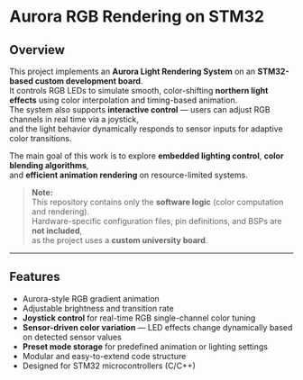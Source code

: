 # Aurora RGB Rendering on STM32

## Overview  
This project implements an **Aurora Light Rendering System** on an **STM32-based custom development board**.  
It controls RGB LEDs to simulate smooth, color-shifting **northern light effects** using color interpolation and timing-based animation.  
The system also supports **interactive control** — users can adjust RGB channels in real time via a joystick,  
and the light behavior dynamically responds to sensor inputs for adaptive color transitions.  

The main goal of this work is to explore **embedded lighting control**, **color blending algorithms**,  
and **efficient animation rendering** on resource-limited systems.

> **Note:**  
> This repository contains only the **software logic** (color computation and rendering).  
> Hardware-specific configuration files, pin definitions, and BSPs are **not included**,  
> as the project uses a **custom university board**.

---

## Features
- Aurora-style RGB gradient animation  
- Adjustable brightness and transition rate  
- **Joystick control** for real-time RGB single-channel color tuning  
- **Sensor-driven color variation** — LED effects change dynamically based on detected sensor values  
- **Preset mode storage** for predefined animation or lighting settings  
- Modular and easy-to-extend code structure  
- Designed for STM32 microcontrollers (C/C++) 
